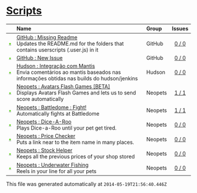 # [Scripts](.)
||Name|Group|Issues
:---:|:---|:---|:---:
[![Usage](../resources/image/download_icon.png)](GitHub__Missing_Readme#usage "Usage")|[GitHub : Missing Readme](GitHub__Missing_Readme)<br />Updates the README.md for the folders that contains userscripts (.user.js) in it|GitHub|[0 / 0](../../../issues?labels=undefined&state=open "GitHub : Missing Readme")
[![Usage](../resources/image/download_icon.png)](GitHub__New_Issue#usage "Usage")|[GitHub : New Issue](GitHub__New_Issue)<br />|GitHub|[0 / 0](../../../issues?labels=undefined&state=open "GitHub : New Issue")
[![Usage](../resources/image/download_icon.png)](Hudson__Integracao_com_Mantis#usage "Usage")|[Hudson : Integração com Mantis](Hudson__Integracao_com_Mantis)<br />Envia comentários ao mantis baseados nas informações obtidas nas builds do hudson/jenkins|Hudson|[0 / 0](../../../issues?labels=undefined&state=open "Hudson : Integração com Mantis")
[![Usage](../resources/image/download_icon.png)](Neopets__Avatars_Flash_Games_[BETA]#usage "Usage")|[Neopets : Avatars Flash Games [BETA]](Neopets__Avatars_Flash_Games_[BETA])<br />Displays Avatars Flash Games and lets us to send score automatically|Neopets|[1 / 1](../../../issues?labels=undefined&state=open "Neopets : Avatars Flash Games [BETA]")
[![Usage](../resources/image/download_icon.png)](Neopets__Battledome_Fight#usage "Usage")|[Neopets : Battledome : Fight!](Neopets__Battledome_Fight)<br />Automatically fights at Battledome|Neopets|[1 / 1](../../../issues?labels=undefined&state=open "Neopets : Battledome : Fight!")
[![Usage](../resources/image/download_icon.png)](Neopets__Dice-A-Roo#usage "Usage")|[Neopets : Dice-A-Roo](Neopets__Dice-A-Roo)<br />Plays Dice-a-Roo until your pet get tired.|Neopets|[0 / 0](../../../issues?labels=undefined&state=open "Neopets : Dice-A-Roo")
[![Usage](../resources/image/download_icon.png)](Neopets__Price_Checker#usage "Usage")|[Neopets : Price Checker](Neopets__Price_Checker)<br />Puts a link near to the item name in many places.|Neopets|[0 / 0](../../../issues?labels=undefined&state=open "Neopets : Price Checker")
[![Usage](../resources/image/download_icon.png)](Neopets__Stock_Helper#usage "Usage")|[Neopets : Stock Helper](Neopets__Stock_Helper)<br />Keeps all the previous prices of your shop stored|Neopets|[0 / 0](../../../issues?labels=undefined&state=open "Neopets : Stock Helper")
[![Usage](../resources/image/download_icon.png)](Neopets__Underwater_Fishing#usage "Usage")|[Neopets : Underwater Fishing](Neopets__Underwater_Fishing)<br />Reels in your line for all your pets|Neopets|[0 / 0](../../../issues?labels=undefined&state=open "Neopets : Underwater Fishing")

This file was generated automatically at `2014-05-19T21:56:40.446Z`